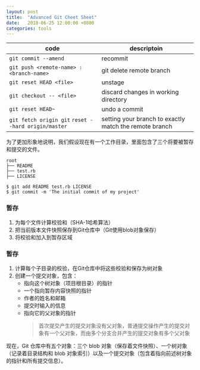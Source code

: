 ```yaml
---
layout: post
title:  "Advanced Git Cheet Sheet"
date:   2018-06-25 12:00:00 +0800
categories: tools
---
```


|code|descriptoin|
|---|---|
|`git commit --amend`|recommit|
|`git push <remote-name> :<branch-name>`|git delete remote branch|
|`git reset HEAD <file>`|unstage|
|`git checkout -- <file>`|discard changes in working directory|
|`git reset HEAD~ `|undo a commit|
|`git fetch origin git` `reset --hard origin/master`|setting your branch to exactly match the remote branch|
为了更加形象地说明，我们假设现在有一个工作目录，里面包含了三个将要被暂存和提交的文件。 
    
    root
    ├── README
    ├── test.rb
    ├── LICENSE

```
$ git add README test.rb LICENSE
$ git commit -m 'The initial commit of my project'
```

### 暂存
1.  为每个文件计算校验和（SHA-1哈希算法）
1.  把当前版本文件快照保存到Git仓库中（Git使用blob对象保存）
1.  将校验和加入到暂存区域

### 暂存
1.  计算每个子目录的校验，在Git仓库中将这些校验和保存为树对象
1.  创建一个提交对象，包含：
    *  指向这个树对象（项目根目录）的指针
    *  一个指向暂存内容快照的指针
    *  作者的姓名和邮箱
    *  提交时输入的信息
    *  指向它的父对象的指针
       >首次提交产生的提交对象没有父对象，普通提交操作产生的提交对象有一个父对象，而由多个分支合并产生的提交对象有多个父对象

现在，Git 仓库中有五个对象：三个 blob 对象（保存着文件快照）、一个树对象（记录着目录结构和 blob 对象索引）以及一个提交对象（包含着指向前述树对象的指针和所有提交信息）。
